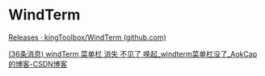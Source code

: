 # WindTerm

[Releases · kingToolbox/WindTerm (github.com)](https://github.com/kingToolbox/WindTerm)

[(36条消息) windTerm 菜单栏 消失 不见了 唤起_windterm菜单栏没了_AokCap的博客-CSDN博客](https://blog.csdn.net/weixin_43648241/article/details/125074919)

‍
